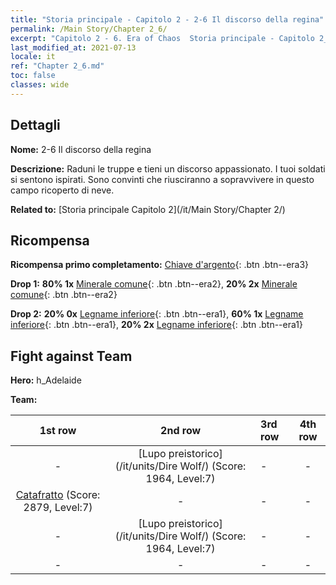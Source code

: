```yaml
---
title: "Storia principale - Capitolo 2 - 2-6 Il discorso della regina"
permalink: /Main Story/Chapter 2_6/
excerpt: "Capitolo 2 - 6. Era of Chaos  Storia principale - Capitolo 2_6. 2-6 Il discorso della regina"
last_modified_at: 2021-07-13
locale: it
ref: "Chapter 2_6.md"
toc: false
classes: wide
---
```


## Dettagli

 **Nome:** 2-6 Il discorso della regina

 **Descrizione:** Raduni le truppe e tieni un discorso appassionato. I tuoi soldati si sentono ispirati. Sono convinti che riusciranno a sopravvivere in questo campo ricoperto di neve.

 **Related to:** [Storia principale Capitolo 2](/it/Main Story/Chapter 2/)

## Ricompensa

 **Ricompensa primo completamento:** [Chiave d'argento](/ItemsIT/con_693/){: .btn .btn--era3}

 **Drop 1:** **80% 1x** [Minerale comune](/ItemsIT/mat_6/){: .btn .btn--era2}, **20% 2x** [Minerale comune](/ItemsIT/mat_6/){: .btn .btn--era2}

 **Drop 2:** **20% 0x** [Legname inferiore](/ItemsIT/mat_1/){: .btn .btn--era1}, **60% 1x** [Legname inferiore](/ItemsIT/mat_1/){: .btn .btn--era1}, **20% 2x** [Legname inferiore](/ItemsIT/mat_1/){: .btn .btn--era1}


## Fight against Team
 **Hero:** h_Adelaide

 **Team:**


  | 1st row | 2nd row | 3rd row | 4th row |
  |:----:|:----:|:----|:----:|
  | - | [Lupo preistorico](/it/units/Dire Wolf/) (Score: 1964, Level:7)  | - | - |
  | [Catafratto](/it/units/Cavalier/) (Score: 2879, Level:7)  | - | - | - |
  | - | [Lupo preistorico](/it/units/Dire Wolf/) (Score: 1964, Level:7)  | - | - |
  | - | - | - | - |


